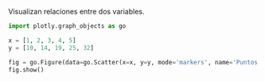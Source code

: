 Visualizan relaciones entre dos variables.

```python
import plotly.graph_objects as go

x = [1, 2, 3, 4, 5]
y = [10, 14, 19, 25, 32]

fig = go.Figure(data=go.Scatter(x=x, y=y, mode='markers', name='Puntos'))
fig.show()
```